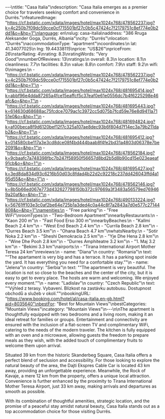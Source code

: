---\ntitle: "Casa Italia"\ndescription: "Casa Italia emerges as a premier choice for travelers seeking comfort and convenience in Durrës."\nfeaturedImage: "https://cf.bstatic.com/xdata/images/hotel/max1024x768/478562237.jpg?k=4c250b7f09dc59cce0cf715501bf27c0b5c47424c7f2179751c8ef774e0b2dd1&o=&hp=1"\nlanguage: en\nslug: casa-italia\naddress: "386 Rruga Aleksander Goga, Durrës, Albania"\ncity: "Durrës"\nlocation: "Durrës"\naccommodationType: "apartment"\ncoordinates:\n  lat: 41.34077025\n  lng: 19.44338115\nprice: "US$26"\npriceFrom: 26\nstarRating: 4\nrating: 8.3\nratingWords: "Very Good"\nnumberOfReviews: 13\nratings:\n  overall: 8.3\n  location: 8.1\n  cleanliness: 7.7\n  facilities: 8.3\n  value: 8.8\n  comfort: 7.9\n  staff: 9.2\n  wifi: 0\nimages:\n  - "https://cf.bstatic.com/xdata/images/hotel/max1024x768/478562237.jpg?k=4c250b7f09dc59cce0cf715501bf27c0b5c47424c7f2179751c8ef774e0b2dd1&o=&hp=1"\n  - "https://cf.bstatic.com/xdata/images/hotel/max1024x768/481695414.jpg?k=abbf96e4dda87265a4fce15eaffcf5c37eaf0e61e0556dc7b4f6225298e46afc&o=&hp=1"\n  - "https://cf.bstatic.com/xdata/images/hotel/max1024x768/481695443.jpg?k=614630d68688ac75fcdce7079ac1c3972cc5d075b7fcd59e76e8d9411a7151e0&o=&hp=1"\n  - "https://cf.bstatic.com/xdata/images/hotel/max1024x768/481694824.jpg?k=af00beca8f9d6120bef12f7c325a107ae8dec93b6f804d7f14ec3a79b211dab2&o=&hp=1"\n  - "https://cf.bstatic.com/xdata/images/hotel/max1024x768/481695412.jpg?k=014580cbe117a3e3cd8dce08f4bd444baab8f4fe2bd31a4803d06378e7be2091&o=&hp=1"\n  - "https://cf.bstatic.com/xdata/images/hotel/max1024x768/478562184.jpg?k=9cbaafc7a748398fbc7b247f58950f56657d8bd2b5d8b90cd15e023eaeaf91cb&o=&hp=1"\n  - "https://cf.bstatic.com/xdata/images/hotel/max1024x768/481695427.jpg?k=3ed8da834d93c6216b50d03c8fdad4b22d2c92218c237dd426043ffd4a195d55&o=&hp=1"\n  - "https://cf.bstatic.com/xdata/images/hotel/max1024x768/478562146.jpg?k=8b5b66ed067e773d432627798150b372c97669a3f3483a56579ed769469a20af&o=&hp=1"\n  - "https://cf.bstatic.com/xdata/images/hotel/max1024x768/490133224.jpg?k=56761ff103e3c0af2be64e725b1a3ded4c0a44c8f7a2843a7d0e577c27144808&o=&hp=1"\namenities:\n  - "Free parking"\n  - "Free WiFi"\nroomTypes:\n  - "Two-Bedroom Apartment"\nnearbyRestaurants:\n  - "Kaon 200 m"\n  - "Fast Food Erso 300 m"\nnearbyBeaches:\n  - "Kallmi Beach 2.4 km"\n  - "West End Beach 2.4 km"\n  - "Currila Beach 2.8 km"\n  - "Durres Beach 3.5 km"\n  - "Ohana Beach 4.7 km"\nwhatsNearby:\n  - "Sotir Noka 2.2 km"\n  - "Sheshi Demokracia 2.5 km"\n  - "Yje Dhe Hena 2.8 km"\n  - "Wine Dhe Pooh 2.8 km"\n  - "Durres Amphiteatre 3.2 km"\n  - "1. Maj 3.2 km"\n  - "Bekimi 3.3 km"\nairports:\n  - "Tirana International Airport Mother Teresa 24 km"\nreviews:\n  - name: "Diana"\n    country: "Romania"\n    text: "“The apartament is very big and has a terrace. It has a parking spot inside the yard. It has everything you need for a confortable stay.”"\n  - name: "Jelena"\n    country: "Serbia"\n    text: "“The apartment is very beautiful. The location is not so close to the beaches and the center of the city, but it is easy to get to every place. The hosts are warm and welcoming. We enjoyed every moment.”"\n  - name: "Ladislav"\n    country: "Czech Republic"\n    text: "“Výhled z terasy. Vybavení. Blízkost na zastávku autobusu. Dostupnost obchodů a služeb v okolí.”"\nbookingURL: "https://www.booking.com/hotel/al/casa-italia.en-gb.html?aid=8035640"\nbestFor: "Best for Mountain Views"\nbestCategories: "Mountain Views"\ncategory: "Mountain Views"\n---\n\nThe apartment is thoughtfully equipped with two bedrooms and a living room, making it an ideal retreat for families or groups. Entertainment and connectivity are ensured with the inclusion of a flat-screen TV and complimentary WiFi, catering to the needs of the modern traveler. The kitchen is fully equipped with an oven and a microwave, allowing guests the freedom to prepare meals as they wish, with the added touch of complimentary fruits to welcome them upon arrival.

Situated 39 km from the historic Skanderbeg Square, Casa Italia offers a perfect blend of seclusion and accessibility. For those looking to explore the natural beauty of the area, the Dajti Ekspres Cable Car is located 43 km away, providing an unforgettable experience. Meanwhile, the Rock of Kavaje, a mere 12 km from the property, offers a unique local attraction. Convenience is further enhanced by the proximity to Tirana International Mother Teresa Airport, just 33 km away, making arrivals and departures as smooth as possible.

With its combination of thoughtful amenities, strategic location, and the promise of a peaceful stay amidst natural beauty, Casa Italia stands out as a top accommodation choice for those visiting Durrës.